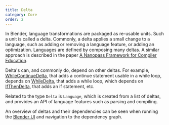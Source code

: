 ```yaml
---
title: Delta
category: Core
order: 2
---
```


In Blender, language transformations are packaged as re-usable units. Such a unit is called a delta. Commonly, a delta applies a small change to a language, such as adding or removing a language feature, or adding an optimization. Languages are defined by composing many deltas. A similar approach is described in the paper [A Nanopass Framework for Compiler Education](https://www.cs.indiana.edu/~dyb/pubs/nano-jfp.pdf).

Delta's can, and commonly do, depend on other deltas. For example, [WhileContinueDelta](https://github.com/keyboardDrummer/Blender/blob/master/src/main/scala/deltas/javac/statements/WhileContinueDelta.scala), that adds a continue statement usable in a while loop, depends on [WhileDelta](https://github.com/keyboardDrummer/Blender/blob/master/src/main/scala/deltas/javac/statements/WhileDelta.scala), that adds a while loop, which depends on [IfThenDelta](https://github.com/keyboardDrummer/Blender/blob/master/src/main/scala/deltas/javac/statements/IfThenDelta.scala), that adds an if statement, etc.

Related to the type `Delta` is `Language`, which is created from a list of deltas, and provides an API of language features such as parsing and compiling.

An overview of deltas and their dependencies can be seen when running the [Blender UI](http://keyboarddrummer.github.io/Blender/core/sandbox/) and navigation to the dependency graph.
